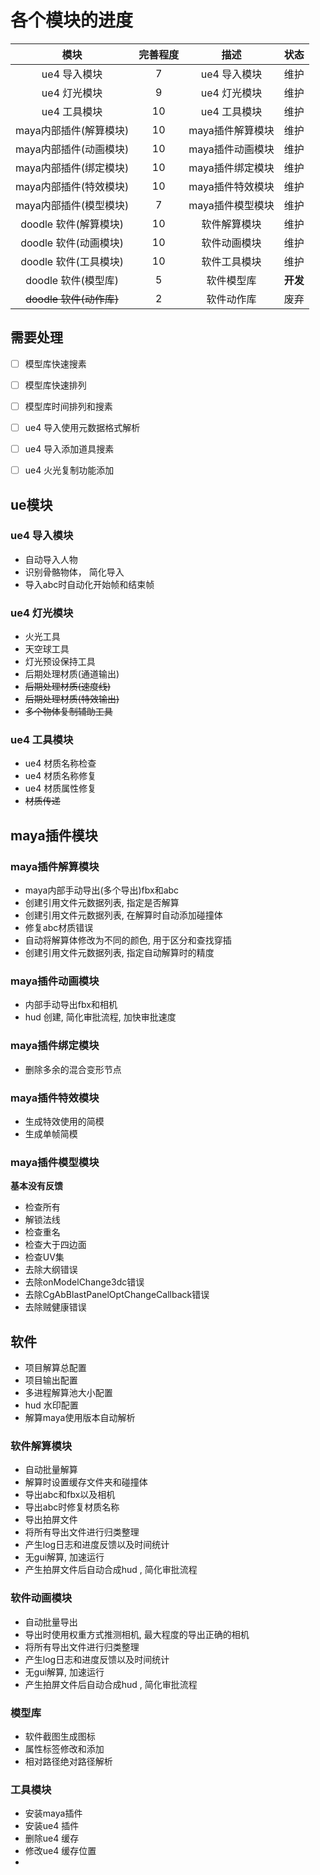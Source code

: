 # 各个模块的进度  

|          模块           | 完善程度 |       描述       |   状态   |
| :---------------------: | :------: | :--------------: | :------: |
|      ue4 导入模块       |    7     |   ue4 导入模块   |   维护   |
|      ue4 灯光模块       |    9     |   ue4 灯光模块   |   维护   |
|      ue4 工具模块       |    10    |   ue4 工具模块   |   维护   |
| maya内部插件(解算模块)  |    10    | maya插件解算模块 |   维护   |
| maya内部插件(动画模块)  |    10    | maya插件动画模块 |   维护   |
| maya内部插件(绑定模块)  |    10    | maya插件绑定模块 |   维护   |
| maya内部插件(特效模块)  |    10    | maya插件特效模块 |   维护   |
| maya内部插件(模型模块)  |    7     | maya插件模型模块 |   维护   |
|  doodle 软件(解算模块)  |    10    |   软件解算模块   |   维护   |
|  doodle 软件(动画模块)  |    10    |   软件动画模块   |   维护   |
|  doodle 软件(工具模块)  |    10    |   软件工具模块   |   维护   |
|   doodle 软件(模型库)   |    5     |    软件模型库    | **开发** |
| ~~doodle 软件(动作库)~~ |    2     |    软件动作库    |   废弃   |

## 需要处理
 - [ ] 模型库快速搜素
 - [ ] 模型库快速排列
 - [ ] 模型库时间排列和搜素
 - [ ] ue4 导入使用元数据格式解析
 - [ ] ue4 导入添加道具搜素
 - [ ] ue4 火光复制功能添加


## ue模块

### ue4 导入模块
  - 自动导入人物
  - 识别骨骼物体， 简化导入
  - 导入abc时自动化开始帧和结束帧

### ue4 灯光模块
  - 火光工具
  - 天空球工具
  - 灯光预设保持工具
  - 后期处理材质(通道输出)
  - ~~后期处理材质(速度线)~~
  - ~~后期处理材质(特效输出)~~
  - ~~多个物体复制辅助工具~~

### ue4 工具模块
  - ue4 材质名称检查
  - ue4 材质名称修复
  - ue4 材质属性修复
  - ~~材质传递~~

 
## maya插件模块

### maya插件解算模块    
 - maya内部手动导出(多个导出)fbx和abc
 - 创建引用文件元数据列表, 指定是否解算
 - 创建引用文件元数据列表, 在解算时自动添加碰撞体
 - 修复abc材质错误
 - 自动将解算体修改为不同的颜色, 用于区分和查找穿插
 - 创建引用文件元数据列表, 指定自动解算时的精度

### maya插件动画模块
  - 内部手动导出fbx和相机
  - hud 创建, 简化审批流程, 加快审批速度

### maya插件绑定模块
  - 删除多余的混合变形节点

### maya插件特效模块
  - 生成特效使用的简模
  - 生成单帧简模

### maya插件模型模块
  **基本没有反馈**

  - 检查所有
  - 解锁法线
  - 检查重名
  - 检查大于四边面
  - 检查UV集
  - 去除大纲错误
  - 去除onModelChange3dc错误
  - 去除CgAbBlastPanelOptChangeCallback错误
  - 去除贼健康错误

## 软件
  - 项目解算总配置
  - 项目输出配置
  - 多进程解算池大小配置
  - hud 水印配置
  - 解算maya使用版本自动解析

### 软件解算模块
  - 自动批量解算
  - 解算时设置缓存文件夹和碰撞体
  - 导出abc和fbx以及相机
  - 导出abc时修复材质名称
  - 导出拍屏文件
  - 将所有导出文件进行归类整理
  - 产生log日志和进度反馈以及时间统计
  - 无gui解算, 加速运行
  - 产生拍屏文件后自动合成hud , 简化审批流程

### 软件动画模块
  - 自动批量导出
  - 导出时使用权重方式推测相机, 最大程度的导出正确的相机
  - 将所有导出文件进行归类整理
  - 产生log日志和进度反馈以及时间统计
  - 无gui解算, 加速运行
  - 产生拍屏文件后自动合成hud , 简化审批流程

### 模型库
  - 软件截图生成图标
  - 属性标签修改和添加
  - 相对路径绝对路径解析

### 工具模块
  - 安装maya插件
  - 安装ue4 插件
  - 删除ue4 缓存
  - 修改ue4 缓存位置
  - 